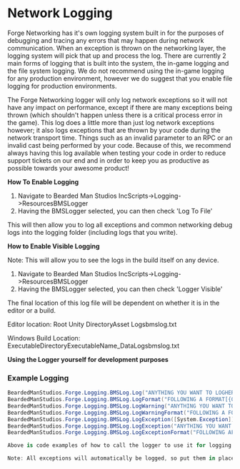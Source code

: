 # Network Logging

Forge Networking has it's own logging system built in for the purposes of debugging and tracing any errors that may happen during network communication. When an exception is thrown on the networking layer, the logging system will pick that up and process the log. There are currently 2 main forms of logging that is built into the system, the in-game logging and the file system logging. We do not recommend using the in-game logging for any production environment, however we do suggest that you enable file logging for production environments.

The Forge Networking logger will only log network exceptions so it will not have any impact on performance, except if there are many exceptions being thrown (which shouldn't happen unless there is a critical process error in the game). This log does a little more than just log network exceptions however; it also logs exceptions that are thrown by your code during the network transport time. Things such as an invalid parameter to an RPC or an invalid cast being performed by your code. Because of this, we recommend always having this log available when testing your code in order to reduce support tickets on our end and in order to keep you as productive as possible towards your awesome product!

**How To Enable Logging**

1. Navigate to Bearded Man Studios IncScripts->Logging->ResourcesBMSLogger
2. Having the BMSLogger selected, you can then check 'Log To File'

This will then allow you to log all exceptions and common networking debug logs into the logging folder (including logs that you write).

**How to Enable Visible Logging**

Note: This will allow you to see the logs in the build itself on any device.

1. Navigate to Bearded Man Studios IncScripts->Logging->ResourcesBMSLogger
2. Having the BMSLogger selected, you can then check 'Logger Visible'

The final location of this log file will be dependent on whether it is in the editor or a build.

Editor location: Root Unity DirectoryAsset Logsbmslog.txt

Windows Build Location: ExecutableDirectoryExecutableName\_DataLogsbmslog.txt

**Using the Logger yourself for development purposes**

### Example Logging
```cs
BeardedManStudios.Forge.Logging.BMSLog.Log("ANYTHING YOU WANT TO LOGHERE!");
BeardedManStudios.Forge.Logging.BMSLog.LogFormat("FOLLOWING A FORMAT[{0}]", "ANYTHING YOU WANT TO LOG HERE!");
BeardedManStudios.Forge.Logging.BMSLog.LogWarning("ANYTHING YOU WANT TO LOGHERE!");
BeardedManStudios.Forge.Logging.BMSLog.LogWarningFormat("FOLLOWING A FORMAT[{0}]", "ANYTHING YOU WANT TO LOG HERE!");
BeardedManStudios.Forge.Logging.BMSLog.LogException([System.Exception]); 
BeardedManStudios.Forge.Logging.BMSLog.LogException("ANYTHING YOU WANT TOLOG HERE!");
BeardedManStudios.Forge.Logging.BMSLog.LogExceptionFormat("FOLLOWING AFORMAT [{0}]", "ANYTHING YOU WANT TO LOG HERE!");```

Above is code examples of how to call the logger to use it for logging purposes.

Note: All exceptions will automatically be logged, so put them in places that should never be called frequently, useful for testing on builds and figuring out what went wrong on the network.